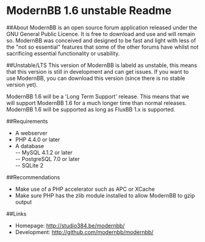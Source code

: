 ModernBB 1.6 unstable Readme
============================

##About
ModernBB is an open source forum application released under the GNU General Public Licence. It is free to download and use and will remain so. ModernBB was conceived and designed to be fast and light with less of the "not so essential" features that some of the other forums have whilst not sacrificing essential functionality or usability.

##Unstable/LTS
This version of ModernBB is labeld as unstable, this means that this version is still in development and can get issues. If you want to use ModernBB, you can download this version (since there is no stable version yet).

ModernBB 1.6 will be a 'Long Term Support' release. This means that we will support ModernBB 1.6 for a much longer time than normal releases. ModernBB 1.6 will be supported as long as FluxBB 1.x is supported.

##Requirements
 - A webserver
 - PHP 4.4.0 or later
 - A database <br />
 -- MySQL 4.1.2 or later <br />
 -- PostgreSQL 7.0 or later <br />
 -- SQLite 2

##Recommendations
 - Make use of a PHP accelerator such as APC or XCache
 - Make sure PHP has the zlib module installed to allow ModernBB to gzip output

##Links
 - Homepage: http://studio384.be/modernbb/
 - Development: http://github.com/modernbb/modernbb/
